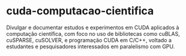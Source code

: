 # cuda-computacao-cientifica
Divulgar e documentar estudos e experimentos em CUDA aplicados à computação científica, com foco no uso de bibliotecas como cuBLAS, cuSPARSE, cuSOLVER, e programação CUDA em C/C++, voltado a estudantes e pesquisadores interessados em paralelismo com GPU.
